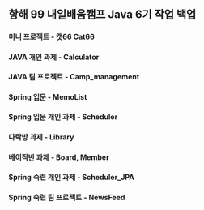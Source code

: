 ## 항해 99 내일배움캠프 Java 6기 작업 백업

#### 미니 프로젝트 - 캣66 Cat66

#### JAVA 개인 과제 - Calculator

#### JAVA 팀 프로젝트 - Camp_management

#### Spring 입문 - MemoList

#### Spring 입문 개인 과제 - Scheduler

#### 다락방 과제 - Library

#### 베이직반 과제 - Board, Member

#### Spring 숙련 개인 과제 - Scheduler_JPA

#### Spring 숙련 팀 프로젝트 - NewsFeed